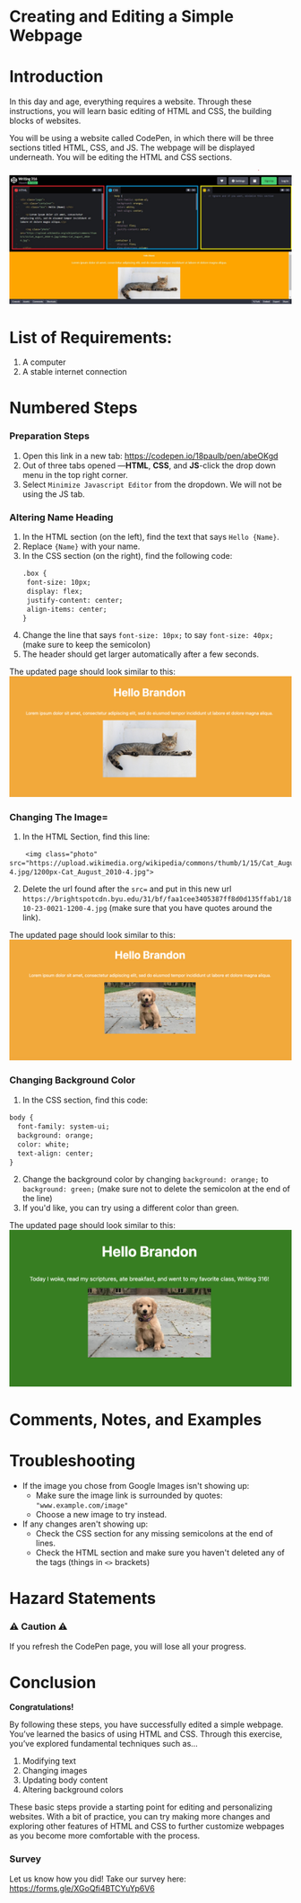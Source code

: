 # Creating and Editing a Simple Webpage

# Introduction
In this day and age, everything requires a website. Through these instructions, you will learn basic editing of HTML and CSS, the building blocks of websites. 

You will be using a website called CodePen, in which there will be three sections titled HTML, CSS, and JS. The webpage will be displayed underneath. You will be editing the HTML and CSS sections.

![codepen full screenshot](./Introduction.jpg)

# List of Requirements:
1. A computer
2. A stable internet connection

# Numbered Steps


### Preparation Steps
1. Open this link in a new tab: https://codepen.io/18paulb/pen/abeOKgd
2. Out of three tabs opened —**HTML**, **CSS**, and **JS**-click the drop down menu in the top right corner.
3. Select `Minimize Javascript Editor` from the dropdown. We will not be using the JS tab.


### Altering Name Heading
1. In the HTML section (on the left), find the text that says `Hello {Name}`.
2. Replace `{Name}` with your name.
3. In the CSS section (on the right), find the following code:
   ```
   .box {
    font-size: 10px;
    display: flex;
    justify-content: center;
    align-items: center;
   }
   ```
4. Change the line that says `font-size: 10px;` to say `font-size: 40px;` (make sure to keep the semicolon)
5. The header should get larger automatically after a few seconds.

The updated page should look similar to this:
![changed header](./images/changedHeader.png)

### Changing The Image=
1. In the HTML Section, find this line:
```
    <img class="photo" src="https://upload.wikimedia.org/wikipedia/commons/thumb/1/15/Cat_August_2010-4.jpg/1200px-Cat_August_2010-4.jpg">
```
2. Delete the url found after the `src=` and put in this new url `https://brightspotcdn.byu.edu/31/bf/faa1cee3405387ff8d0d135ffab1/1810-23-0021-1200-4.jpg` (make sure that you have quotes around the link).

The updated page should look similar to this:
![changed image](./images/changedImage.png)

### Changing Background Color
1. In the CSS section, find this code:
```
body {
  font-family: system-ui;
  background: orange;
  color: white;
  text-align: center;
}
```
2. Change the background color by changing `background: orange;` to `background: green;` (make sure not to delete the semicolon at the end of the line)
3. If you'd like, you can try using a different color than green.

The updated page should look similar to this:
![changed background](./images/changedBackground.png)

# Comments, Notes, and Examples

# Troubleshooting
 - If the image you chose from Google Images isn't showing up:
    - Make sure the image link is surrounded by quotes: `"www.example.com/image"`
    - Choose a new image to try instead.
 - If any changes aren't showing up:
    - Check the CSS section for any missing semicolons at the end of lines.
    - Check the HTML section and make sure you haven't deleted any of the tags (things in `<>` brackets)

# Hazard Statements

### ⚠️ Caution ⚠️
If you refresh the CodePen page, you will lose all your progress.

# Conclusion
**Congratulations!** 

By following these steps, you have successfully edited a simple webpage. You’ve learned the basics of using HTML and CSS. Through this exercise, you’ve explored fundamental techniques such as... 

1. Modifying text
2. Changing images
3. Updating body content
4. Altering background colors

These basic steps provide a starting point for editing and personalizing websites. With a bit of practice, you can try making more changes and exploring other features of HTML and CSS to further customize webpages as you become more comfortable with the process.

### Survey
Let us know how you did! Take our survey here: https://forms.gle/XGoQfi4BTCYuYp6V6
